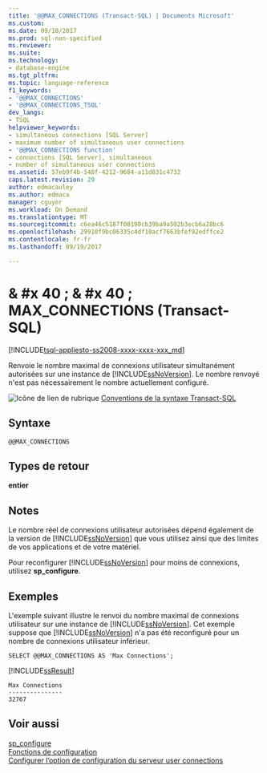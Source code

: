 ```yaml
---
title: '@@MAX_CONNECTIONS (Transact-SQL) | Documents Microsoft'
ms.custom: 
ms.date: 09/18/2017
ms.prod: sql-non-specified
ms.reviewer: 
ms.suite: 
ms.technology:
- database-engine
ms.tgt_pltfrm: 
ms.topic: language-reference
f1_keywords:
- '@@MAX_CONNECTIONS'
- '@@MAX_CONNECTIONS_TSQL'
dev_langs:
- TSQL
helpviewer_keywords:
- simultaneous connections [SQL Server]
- maximum number of simultaneous user connections
- '@@MAX_CONNECTIONS function'
- connections [SQL Server], simultaneous
- number of simultaneous user connections
ms.assetid: 57eb9f4b-548f-4212-9684-a11d831c4732
caps.latest.revision: 29
author: edmacauley
ms.author: edmaca
manager: cguyer
ms.workload: On Demand
ms.translationtype: MT
ms.sourcegitcommit: c6ea46c5187f00190cb39ba9a502b3ecb6a28bc6
ms.openlocfilehash: 29910f9bc06335c4df10acf7663bfef92edffce2
ms.contentlocale: fr-fr
ms.lasthandoff: 09/19/2017

---
```

# <a name="x40x40maxconnections-transact-sql"></a>& #x 40 ; & #x 40 ; MAX_CONNECTIONS (Transact-SQL)
[!INCLUDE[tsql-appliesto-ss2008-xxxx-xxxx-xxx_md](../../includes/tsql-appliesto-ss2008-xxxx-xxxx-xxx-md.md)]

  Renvoie le nombre maximal de connexions utilisateur simultanément autorisées sur une instance de [!INCLUDE[ssNoVersion](../../includes/ssnoversion-md.md)]. Le nombre renvoyé n'est pas nécessairement le nombre actuellement configuré.  
  
 ![Icône de lien de rubrique](../../database-engine/configure-windows/media/topic-link.gif "Icône lien de rubrique") [Conventions de la syntaxe Transact-SQL](../../t-sql/language-elements/transact-sql-syntax-conventions-transact-sql.md)  
  
## <a name="syntax"></a>Syntaxe  
  
```  
@@MAX_CONNECTIONS  
```  
  
## <a name="return-types"></a>Types de retour  
 **entier**  
  
## <a name="remarks"></a>Notes  
 Le nombre réel de connexions utilisateur autorisées dépend également de la version de [!INCLUDE[ssNoVersion](../../includes/ssnoversion-md.md)] que vous utilisez ainsi que des limites de vos applications et de votre matériel.  
  
 Pour reconfigurer [!INCLUDE[ssNoVersion](../../includes/ssnoversion-md.md)] pour moins de connexions, utilisez **sp_configure**.  
  
## <a name="examples"></a>Exemples  
 L'exemple suivant illustre le renvoi du nombre maximal de connexions utilisateur sur une instance de [!INCLUDE[ssNoVersion](../../includes/ssnoversion-md.md)]. Cet exemple suppose que [!INCLUDE[ssNoVersion](../../includes/ssnoversion-md.md)] n'a pas été reconfiguré pour un nombre de connexions utilisateur inférieur.  
  
```  
SELECT @@MAX_CONNECTIONS AS 'Max Connections';  
```  
  
 [!INCLUDE[ssResult](../../includes/ssresult-md.md)]  
  
```  
Max Connections  
---------------  
32767            
```  
  
## <a name="see-also"></a>Voir aussi  
 [sp_configure](../../relational-databases/system-stored-procedures/sp-configure-transact-sql.md)   
 [Fonctions de configuration](../../t-sql/functions/configuration-functions-transact-sql.md)   
 [Configurer l’option de configuration du serveur user connections](../../database-engine/configure-windows/configure-the-user-connections-server-configuration-option.md)  
  
  

